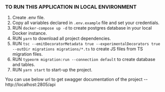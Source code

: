 
 ### TO RUN THIS APPLICATION IN LOCAL ENVIRONMENT 

1. Create .env file.
2. Copy all variables declared in `.env.example` file and set your credentials.
3. RUN `docker-compose up -d` to create postgres database in your local Docker instance.
4. RUN `yarn` to download all project dependencies.
5. RUN `tsc --emitDecoratorMetadata true --experimentalDecorators true --outDir migrations migrations/*.ts` to create JS    files from TS migration files.
6. RUN `typeorm migration:run --connection default` to create database and tables.
7. RUN `yarn start` to start-up the project.


You can use below url to get swagger documentation of the project
-- http://localhost:2805/api
